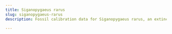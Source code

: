 ```yaml
---
title: Siganopygaeus rarus
slug: siganopygaeus-rarus
description: Fossil calibration data for Siganopygaeus rarus, an extinct species of fish. Includes taxonomy authority and locality references, and cross-references to living taxa.

---
```

